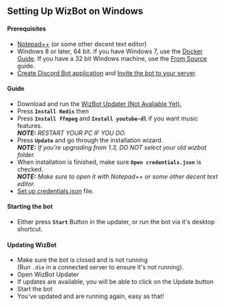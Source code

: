 ## Setting Up WizBot on Windows

#### Prerequisites
- [Notepad++][Notepad++] (or some other decent text editor)
- Windows 8 or later, 64 bit. If you have Windows 7, use the [Docker Guide](https://wizbot.readthedocs.io/en/latest/guides/Docker%20Guide/). If you have a 32 bit Windows machine, use the [From Source](https://wizbot.readthedocs.io/en/latest/guides/From%20Source/) guide.
- [Create Discord Bot application](http://wizbot.readthedocs.io/en/latest/JSON%20Explanations/#creating-discord-bot-application) and [Invite the bot to your server](http://wizbot.readthedocs.io/en/latest/JSON%20Explanations/#inviting-your-bot-to-your-server).

#### Guide
- Download and run the [WizBot Updater (Not Avaliable Yet).][Updater]
- Press **`Install Redis`** then   
- Press **`Install ffmpeg`** and **`Install youtube-dl`** if you want music features.  			
***NOTE:** RESTART YOUR PC IF YOU DO.*
- Press **`Update`** and go through the installation wizard.			
***NOTE:** If you're upgrading from 1.3, DO NOT select your old wizbot folder.*
- When installation is finished, make sure **`Open credentials.json`** is checked. 			
***NOTE:** Make sure to open it with Notepad++ or some other decent text editor.*
- [Set up credentials.json](http://wizbot.readthedocs.io/en/latest/JSON%20Explanations/#setting-up-credentialsjson-file) file.

#### Starting the bot
- Either press **`Start`** Button in the updater, or run the bot via it's desktop shortcut.

#### Updating WizBot
- Make sure the bot is closed and is not running 			
(Run `.die` in a connected server to ensure it's not running).
- Open WizBot Updater
- If updates are available, you will be able to click on the Update button
- Start the bot
- You've updated and are running again, easy as that!

[Updater]: https://dl.wizbot.xyz/
[DiscordApp]: https://discordapp.com/developers/applications/me
[Notepad++]: https://notepad-plus-plus.org/
[Invite Guide]: http://discord.kongslien.net/guide.html
[Google Console]: https://console.developers.google.com
[.NET Core SDK]: https://www.microsoft.com/net/core#windowscmd
